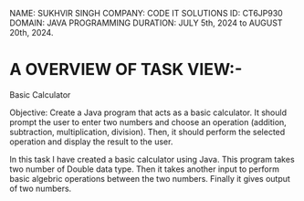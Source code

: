 NAME: SUKHVIR SINGH
COMPANY: CODE IT SOLUTIONS
ID: CT6JP930
DOMAIN: JAVA PROGRAMMING
DURATION:  JULY 5th, 2024 to AUGUST 20th, 2024.


# A OVERVIEW OF TASK VIEW:-
Basic Calculator

Objective:
Create a Java program that acts as a basic calculator. It should prompt the user to
enter two numbers and choose an operation (addition, subtraction, multiplication,
division). Then, it should perform the selected operation and display the result to the
user.

In this task I have created a basic calculator using Java. This program takes two number of Double data type. Then it takes another input to perform basic algebric operations between the two numbers. Finally it gives output of two numbers.
